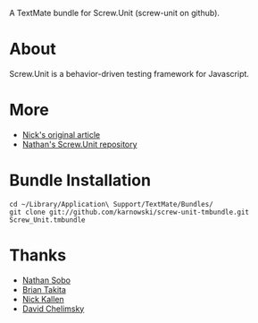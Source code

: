 A TextMate bundle for Screw.Unit (screw-unit on github).

# About

Screw.Unit is a behavior-driven testing framework for Javascript.


# More

 * [Nick's original article](http://pivots.pivotallabs.com/users/nick/blog/articles/433-screw-unit-a-new-js-testing-framework-version-0-1)
 * [Nathan's Screw.Unit repository](http://github.com/nathansobo/screw-unit/tree/master)


# Bundle Installation

    cd ~/Library/Application\ Support/TextMate/Bundles/
    git clone git://github.com/karnowski/screw-unit-tmbundle.git Screw_Unit.tmbundle

# Thanks

 * [Nathan Sobo](http://github.com/nathansobo/)
 * [Brian Takita](http://github.com/btakita/)
 * [Nick Kallen](http://github.com/nkallen/)
 * [David Chelimsky](http://github.com/dchelimsky/)
